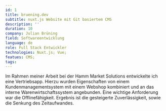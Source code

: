```yaml
---
id: 1
title: bruening.dev
subtitle: nuxt.js Website mit Git basiertem CMS
description: ''
duration: 10
company: Julian Brüning
field: Softwareentwicklung
language: de
role: Full Stack Entwickler
technologies: Nuxt.js; Vue;
featues: CMS;
tags: 
---
```


Im Rahmen meiner Arbeit bei der Hamm Market Solutions entwickelte ich eine Vertriebsapp. Hierzu wurden Eigenschaften von einem Kundenmanagementsystem mit einem Webshop kombiniert und an das interne Warenwirtschaftssystem angebunden. Eine wichtige Anforderung war die Offlinefähigkeit. Ergebnis ist die gesteigerte Zuverlässigkeit, sowie die Senkung des Zeitaufwandes.